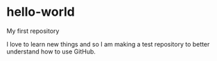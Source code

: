# hello-world
My first repository

I love to learn new things and so I am making a test repository to better understand how to use GitHub. 
